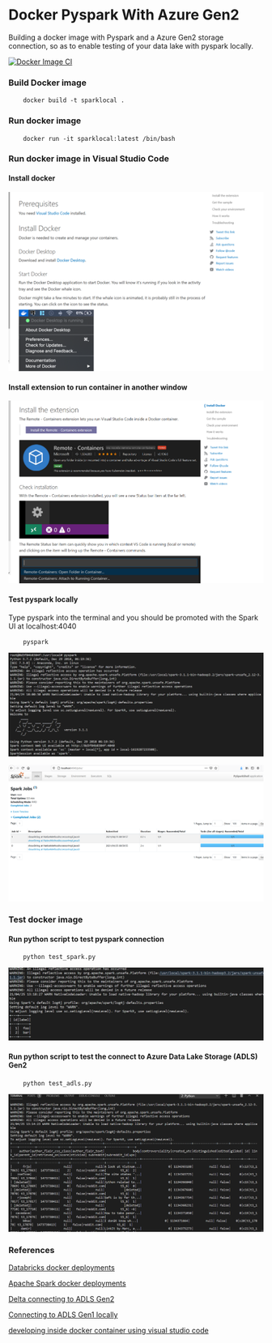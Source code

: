 # Docker Pyspark With Azure Gen2 
Building a docker image with Pyspark and a Azure Gen2 storage connection, so as to enable testing of your data lake with pyspark locally.

[![Docker Image CI](https://github.com/magrathj/Pyspark-Docker-Image-With-Azure-Gen2-Connection/actions/workflows/docker-image.yml/badge.svg?branch=main)](https://github.com/magrathj/Pyspark-Docker-Image-With-Azure-Gen2-Connection/actions/workflows/docker-image.yml)



### Build Docker image
```
    docker build -t sparklocal .
```


### Run docker image
```
    docker run -it sparklocal:latest /bin/bash
```



### Run docker image in Visual Studio Code

#### Install docker 
![Install docker](/images/install_docker.PNG) 

#### Install extension to run container in another window
![Install extension](/images/extension.PNG) 



#### Test pyspark locally 

Type pyspark into the terminal and you should be promoted with the Spark UI at localhost:4040

```
    pyspark 
```

![Pyspark locally](/images/Spark_locally.PNG)

![Install extension](/images/spark_ui.PNG) 


### Test docker image

#### Run python script to test pyspark connection

```
    python test_spark.py
```
![read from the lake](/images/spark_dataframe.PNG)

#### Run python script to test the connect to Azure Data Lake Storage (ADLS) Gen2


```
    python test_adls.py
```

![read from the lake](/images/json_from_lake.PNG)


### References 

[Databricks docker deployments](https://www.datamechanics.co/blog-post/spark-and-docker-your-spark-development-cycle-just-got-ten-times-faster)

[Apache Spark docker deployments](https://towardsdatascience.com/diy-apache-spark-docker-bb4f11c10d24)

[Delta connecting to ADLS Gen2](https://docs.delta.io/latest/delta-storage.html#azure-data-lake-storage-gen2)

[Connecting to ADLS Gen1 locally](https://medium.com/azure-data-lake/connecting-your-own-hadoop-or-spark-to-azure-data-lake-store-93d426d6a5f4)

[developing inside docker container using visual studio code](https://code.visualstudio.com/docs/remote/containers)
